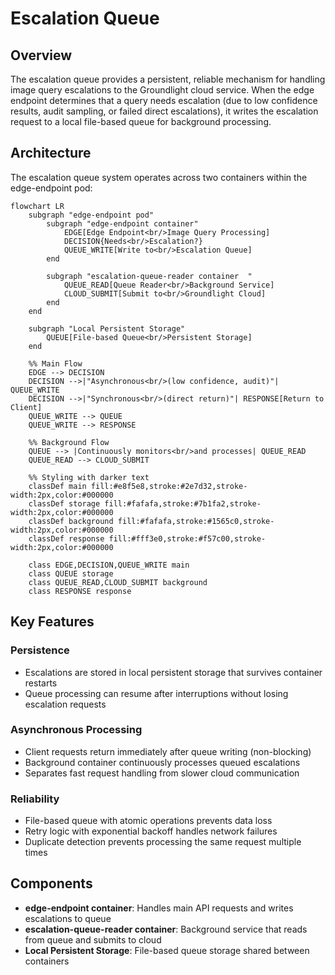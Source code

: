# Escalation Queue

## Overview

The escalation queue provides a persistent, reliable mechanism for handling image query escalations to the Groundlight cloud service. When the edge endpoint determines that a query needs escalation (due to low confidence results, audit sampling, or failed direct escalations), it writes the escalation request to a local file-based queue for background processing.

## Architecture

The escalation queue system operates across two containers within the edge-endpoint pod:

```mermaid
flowchart LR
    subgraph "edge-endpoint pod"
        subgraph "edge-endpoint container"
            EDGE[Edge Endpoint<br/>Image Query Processing]
            DECISION{Needs<br/>Escalation?}
            QUEUE_WRITE[Write to<br/>Escalation Queue]
        end
        
        subgraph "escalation-queue-reader container  "
            QUEUE_READ[Queue Reader<br/>Background Service]
            CLOUD_SUBMIT[Submit to<br/>Groundlight Cloud]
        end
    end
    
    subgraph "Local Persistent Storage"
        QUEUE[File-based Queue<br/>Persistent Storage]
    end
    
    %% Main Flow
    EDGE --> DECISION
    DECISION -->|"Asynchronous<br/>(low confidence, audit)"| QUEUE_WRITE
    DECISION -->|"Synchronous<br/>(direct return)"| RESPONSE[Return to Client]
    QUEUE_WRITE --> QUEUE
    QUEUE_WRITE --> RESPONSE
    
    %% Background Flow
    QUEUE --> |Continuously monitors<br/>and processes| QUEUE_READ
    QUEUE_READ --> CLOUD_SUBMIT
    
    %% Styling with darker text
    classDef main fill:#e8f5e8,stroke:#2e7d32,stroke-width:2px,color:#000000
    classDef storage fill:#fafafa,stroke:#7b1fa2,stroke-width:2px,color:#000000
    classDef background fill:#fafafa,stroke:#1565c0,stroke-width:2px,color:#000000
    classDef response fill:#fff3e0,stroke:#f57c00,stroke-width:2px,color:#000000
    
    class EDGE,DECISION,QUEUE_WRITE main
    class QUEUE storage
    class QUEUE_READ,CLOUD_SUBMIT background
    class RESPONSE response
```

## Key Features

### Persistence
- Escalations are stored in local persistent storage that survives container restarts
- Queue processing can resume after interruptions without losing escalation requests

### Asynchronous Processing
- Client requests return immediately after queue writing (non-blocking)
- Background container continuously processes queued escalations
- Separates fast request handling from slower cloud communication

### Reliability
- File-based queue with atomic operations prevents data loss
- Retry logic with exponential backoff handles network failures
- Duplicate detection prevents processing the same request multiple times

## Components

- **edge-endpoint container**: Handles main API requests and writes escalations to queue
- **escalation-queue-reader container**: Background service that reads from queue and submits to cloud
- **Local Persistent Storage**: File-based queue storage shared between containers
